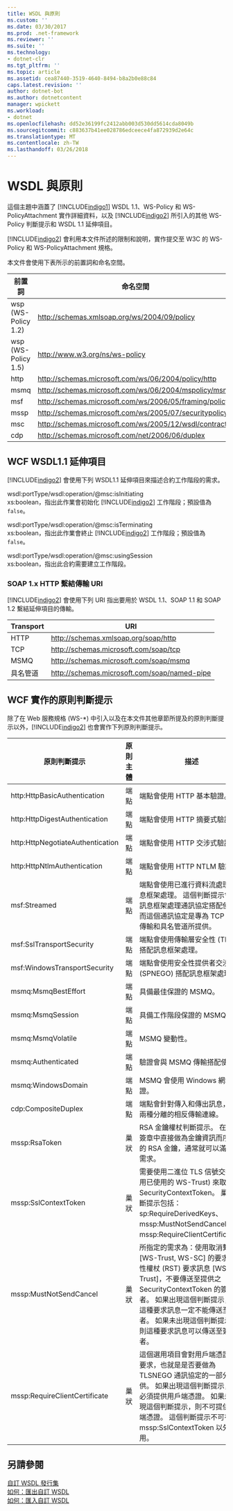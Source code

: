 ```yaml
---
title: WSDL 與原則
ms.custom: ''
ms.date: 03/30/2017
ms.prod: .net-framework
ms.reviewer: ''
ms.suite: ''
ms.technology:
- dotnet-clr
ms.tgt_pltfrm: ''
ms.topic: article
ms.assetid: cea87440-3519-4640-8494-b8a2b0e88c84
caps.latest.revision: ''
author: dotnet-bot
ms.author: dotnetcontent
manager: wpickett
ms.workload:
- dotnet
ms.openlocfilehash: dd52e36199fc2412abb003d530dd5614cda8049b
ms.sourcegitcommit: c883637b41ee028786edceece4fa872939d2e64c
ms.translationtype: MT
ms.contentlocale: zh-TW
ms.lasthandoff: 03/26/2018
---
```

# <a name="wsdl-and-policy"></a>WSDL 與原則
這個主題中涵蓋了 [!INCLUDE[indigo1](../../../../includes/indigo1-md.md)] WSDL 1.1、WS-Policy 和 WS-PolicyAttachment 實作詳細資料，以及 [!INCLUDE[indigo2](../../../../includes/indigo2-md.md)] 所引入的其他 WS-Policy 判斷提示和 WSDL 1.1 延伸項目。  
  
 [!INCLUDE[indigo2](../../../../includes/indigo2-md.md)] 會利用本文件所述的限制和說明，實作提交至 W3C 的 WS-Policy 和 WS-PolicyAttachment 規格。  
  
 本文件會使用下表所示的前置詞和命名空間。  
  
|前置詞|命名空間|  
|------------|---------------|  
|wsp (WS-Policy 1.2)|http://schemas.xmlsoap.org/ws/2004/09/policy|  
|wsp (WS-Policy 1.5)|http://www.w3.org/ns/ws-policy|  
|http|http://schemas.microsoft.com/ws/06/2004/policy/http|  
|msmq|http://schemas.microsoft.com/ws/06/2004/mspolicy/msmq|  
|msf|http://schemas.microsoft.com/ws/2006/05/framing/policy|  
|mssp|http://schemas.microsoft.com/ws/2005/07/securitypolicy|  
|msc|http://schemas.microsoft.com/ws/2005/12/wsdl/contract|  
|cdp|http://schemas.microsoft.com/net/2006/06/duplex|  
  
## <a name="wcf-wsdl11-extensions"></a>WCF WSDL1.1 延伸項目  
 [!INCLUDE[indigo2](../../../../includes/indigo2-md.md)] 會使用下列 WSDL1.1 延伸項目來描述合約工作階段的需求。  
  
 wsdl:portType/wsdl:operation/@msc:isInitiating  
 xs:boolean，指出此作業會初始化 [!INCLUDE[indigo2](../../../../includes/indigo2-md.md)] 工作階段；預設值為 `false`。  
  
 wsdl:portType/wsdl:operation/@msc:isTerminating  
 xs:boolean，指出此作業會終止 [!INCLUDE[indigo2](../../../../includes/indigo2-md.md)] 工作階段；預設值為 `false`。  
  
 wsdl:portType/wsdl:operation/@msc:usingSession  
 xs:boolean，指出此合約需要建立工作階段。  
  
### <a name="soap-1x-http-binding-transport-uris"></a>SOAP 1.x HTTP 繫結傳輸 URI  
 [!INCLUDE[indigo2](../../../../includes/indigo2-md.md)] 會使用下列 URI 指出要用於 WSDL 1.1、SOAP 1.1 和 SOAP 1.2 繫結延伸項目的傳輸。  
  
|Transport|URI|  
|---------------|---------|  
|HTTP|http://schemas.xmlsoap.org/soap/http|  
|TCP|http://schemas.microsoft.com/soap/tcp|  
|MSMQ|http://schemas.microsoft.com/soap/msmq|  
|具名管道|http://schemas.microsoft.com/soap/named-pipe|  
  
## <a name="policy-assertions-implemented-by-wcf"></a>WCF 實作的原則判斷提示  
 除了在 Web 服務規格 (WS-*) 中引入以及在本文件其他章節所提及的原則判斷提示以外，[!INCLUDE[indigo2](../../../../includes/indigo2-md.md)] 也會實作下列原則判斷提示。  
  
|原則判斷提示|原則主體|描述|  
|----------------------|--------------------|-----------------|  
|http:HttpBasicAuthentication|端點|端點會使用 HTTP 基本驗證。|  
|http:HttpDigestAuthentication|端點|端點會使用 HTTP 摘要式驗證。|  
|http:HttpNegotiateAuthentication|端點|端點會使用 HTTP 交涉式驗證。|  
|http:HttpNtlmAuthentication|端點|端點會使用 HTTP NTLM 驗證。|  
|msf:Streamed|端點|端點會使用已進行資料流處理的訊息框架處理。 這個判斷提示會與訊息框架處理通訊協定搭配使用，而這個通訊協定是專為 TCP 這類傳輸和具名管道所提供。|  
|msf:SslTransportSecurity|端點|端點會使用傳輸層安全性 (TLS) 搭配訊息框架處理。|  
|msf:WindowsTransportSecurity|端點|端點會使用安全性提供者交涉 (SPNEGO) 搭配訊息框架處理。|  
|msmq:MsmqBestEffort|端點|具備最佳保證的 MSMQ。|  
|msmq:MsmqSession|端點|具備工作階段保證的 MSMQ。|  
|msmq:MsmqVolatile|端點|MSMQ 變動性。|  
|msmq:Authenticated|端點|驗證會與 MSMQ 傳輸搭配使用。|  
|msmq:WindowsDomain|端點|MSMQ 會使用 Windows 網域驗證。|  
|cdp:CompositeDuplex|端點|端點會針對傳入和傳出訊息，使用兩種分離的相反傳輸連線。|  
|mssp:RsaToken|巢狀|RSA 金鑰權杖判斷提示。 在簽署簽章中直接做為金鑰資訊而序列化的 RSA 金鑰，通常就可以滿足此需求。|  
|mssp:SslContextToken|巢狀|需要使用二進位 TLS 信號交換 (使用已使用的 WS-Trust) 來取得 SecurityContextToken。 巢狀判斷提示包括：sp:RequireDerivedKeys、mssp:MustNotSendCancel、mssp:RequireClientCertificate。|  
|mssp:MustNotSendCancel|巢狀|所指定的需求為：使用取消繫結 [WS-Trust, WS-SC] 的要求安全性權杖 (RST) 要求訊息 [WS-Trust]，不要傳送至提供之 SecurityContextToken 的簽發者。 如果出現這個判斷提示，則這種要求訊息一定不能傳送至簽發者。 如果未出現這個判斷提示，則這種要求訊息可以傳送至簽發者。|  
|mssp:RequireClientCertificate|巢狀|這個選用項目會對用戶端憑證指定要求，也就是是否要做為 TLSNEGO 通訊協定的一部分而提供。 如果出現這個判斷提示，則必須提供用戶端憑證。 如果未出現這個判斷提示，則不可提供用戶端憑證。 這個判斷提示不可在 mssp:SslContextToken 以外使用。|  
  
## <a name="see-also"></a>另請參閱  
 [自訂 WSDL 發行集](../../../../docs/framework/wcf/samples/custom-wsdl-publication.md)  
 [如何：匯出自訂 WSDL](../../../../docs/framework/wcf/extending/how-to-export-custom-wsdl.md)  
 [如何：匯入自訂 WSDL](../../../../docs/framework/wcf/extending/how-to-import-custom-wsdl.md)
